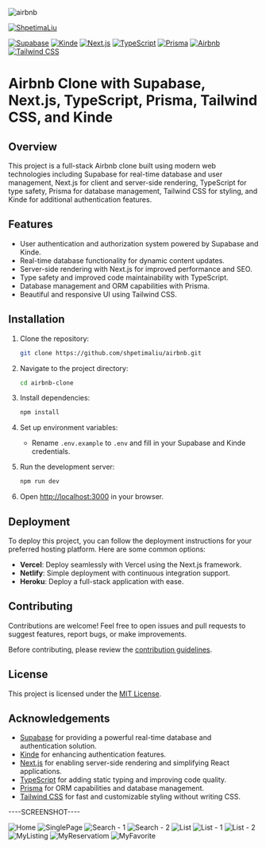 ![airbnb](https://socialify.git.ci/shpetimaliu/airbnb/image?description=1&language=1&name=1&owner=1&theme=Light)

[![ShpetimaLiu](https://img.shields.io/badge/Portfolio-000000?style=for-the-badge&logo=shields.io&logoColor=white)](https://shpetimaliu.dev/)

[![Supabase](https://img.shields.io/badge/Supabase-Realtime%20Database-brightgreen)](https://supabase.io/)
[![Kinde](https://img.shields.io/badge/Kinde-Authentication-blue)](https://kinde.com/)
[![Next.js](https://img.shields.io/badge/Next.js-Server--Side%20Rendering-orange)](https://nextjs.org/)
[![TypeScript](https://img.shields.io/badge/TypeScript-Type%20Safety-blue)](https://www.typescriptlang.org/)
[![Prisma](https://img.shields.io/badge/Prisma-ORM-lightgrey)](https://www.prisma.io/)
[![Airbnb](https://img.shields.io/badge/Airbnb-Clone-red)](https://www.airbnb.com/)
[![Tailwind CSS](https://img.shields.io/badge/Tailwind%20CSS-Styling-blueviolet)](https://tailwindcss.com/)

# Airbnb Clone with Supabase, Next.js, TypeScript, Prisma, Tailwind CSS, and Kinde

## Overview

This project is a full-stack Airbnb clone built using modern web technologies including Supabase for real-time database and user management, Next.js for client and server-side rendering, TypeScript for type safety, Prisma for database management, Tailwind CSS for styling, and Kinde for additional authentication features.

## Features

- User authentication and authorization system powered by Supabase and Kinde.
- Real-time database functionality for dynamic content updates.
- Server-side rendering with Next.js for improved performance and SEO.
- Type safety and improved code maintainability with TypeScript.
- Database management and ORM capabilities with Prisma.
- Beautiful and responsive UI using Tailwind CSS.

## Installation

1. Clone the repository:

   ```bash
   git clone https://github.com/shpetimaliu/airbnb.git
   ```

2. Navigate to the project directory:

   ```bash
   cd airbnb-clone
   ```

3. Install dependencies:

   ```bash
   npm install
   ```

4. Set up environment variables:

   - Rename `.env.example` to `.env` and fill in your Supabase and Kinde credentials.
   

5. Run the development server:

   ```bash
   npm run dev
   ```

6. Open [http://localhost:3000](http://localhost:3000) in your browser.

## Deployment

To deploy this project, you can follow the deployment instructions for your preferred hosting platform. Here are some common options:

- **Vercel**: Deploy seamlessly with Vercel using the Next.js framework.
- **Netlify**: Simple deployment with continuous integration support.
- **Heroku**: Deploy a full-stack application with ease.

## Contributing

Contributions are welcome! Feel free to open issues and pull requests to suggest features, report bugs, or make improvements.

Before contributing, please review the [contribution guidelines](CONTRIBUTING.md).

## License

This project is licensed under the [MIT License](LICENSE).

## Acknowledgements

- [Supabase](https://supabase.io/) for providing a powerful real-time database and authentication solution.
- [Kinde](https://kinde.com/) for enhancing authentication features.
- [Next.js](https://nextjs.org/) for enabling server-side rendering and simplifying React applications.
- [TypeScript](https://www.typescriptlang.org/) for adding static typing and improving code quality.
- [Prisma](https://www.prisma.io/) for ORM capabilities and database management.
- [Tailwind CSS](https://tailwindcss.com/) for fast and customizable styling without writing CSS.

----SCREENSHOT----

![Home](https://raw.githubusercontent.com/shpetimaliu/airbnb/master/public/screenshot/home.png)
![SinglePage](https://raw.githubusercontent.com/shpetimaliu/airbnb/master/public/screenshot/singlePage.png)
![Search - 1](https://raw.githubusercontent.com/shpetimaliu/airbnb/master/public/screenshot/search01.png)
![Search - 2](https://raw.githubusercontent.com/shpetimaliu/airbnb/master/public/screenshot/search02.png)
![List](https://raw.githubusercontent.com/shpetimaliu/airbnb/master/public/screenshot/List.png)
![List - 1](https://raw.githubusercontent.com/shpetimaliu/airbnb/master/public/screenshot/list02.png)
![List - 2](https://raw.githubusercontent.com/shpetimaliu/airbnb/master/public/screenshot/list03.png)
![MyListing](https://raw.githubusercontent.com/shpetimaliu/airbnb/master/public/screenshot/myListing.png)
![MyReservatiom](https://raw.githubusercontent.com/shpetimaliu/airbnb/master/public/screenshot/myReservation.png)
![MyFavorite](https://raw.githubusercontent.com/shpetimaliu/airbnb/master/public/screenshot/favorite.png)



